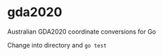 # gda2020
Australian GDA2020 coordinate conversions for Go 

Change into directory and ```go test```
